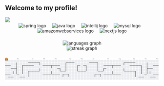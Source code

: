 ## Welcome to my profile!
<img src="https://capsule-render.vercel.app/api?type=venom&height=200&text=won2dev-lab&fontSize=70&stroke=FFA07A&color=gradient&customColorList=0,2,5&animate=true" />

<div align="center">
  <img src="https://cdn.jsdelivr.net/gh/devicons/devicon/icons/spring/spring-original.svg" height="60" alt="spring logo"  />
  <img width="12" />
  <img src="https://cdn.jsdelivr.net/gh/devicons/devicon/icons/java/java-original.svg" height="60" alt="java logo"  />
  <img width="12" />
  <img src="https://cdn.jsdelivr.net/gh/devicons/devicon/icons/intellij/intellij-original.svg" height="60" alt="intellij logo"  />
  <img width="12" />
  <img src="https://cdn.jsdelivr.net/gh/devicons/devicon/icons/mysql/mysql-original.svg" height="60" alt="mysql logo"  />
  <img width="12" />
  <img src="https://skillicons.dev/icons?i=aws" height="60" alt="amazonwebservices logo"  />
  <img width="12" />
  <img src="https://cdn.jsdelivr.net/gh/devicons/devicon/icons/nextjs/nextjs-original.svg" height="60" alt="nextjs logo"  />
</div>

###

<div align="center">
  <img src="https://github-readme-stats.vercel.app/api/top-langs?username=won2dev-lab&locale=en&hide_title=false&layout=compact&card_width=320&langs_count=5&theme=dracula&hide_border=false&order=2" height="150" alt="languages graph" /> <br>
  <img src="https://streak-stats.demolab.com?user=won2dev-lab&locale=en&mode=daily&theme=dracula&hide_border=false&border_radius=5&order=3" height="150" alt="streak graph"  />
</div>

###

<picture>
  <source media="(prefers-color-scheme: dark)" srcset="https://raw.githubusercontent.com/won2dev-lab/won2dev-lab/output/pacman-contribution-graph-dark.svg">
  <source media="(prefers-color-scheme: light)" srcset="https://raw.githubusercontent.com/won2dev-lab/won2dev-lab/output/pacman-contribution-graph.svg">
  <img alt="pacman contribution graph" src="https://raw.githubusercontent.com/won2dev-lab/won2dev-lab/output/pacman-contribution-graph.svg">
</picture>

###
